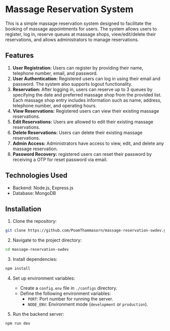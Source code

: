 # Massage Reservation System

This is a simple massage reservation system designed to facilitate the booking of massage appointments for users. The system allows users to register, log in, reserve queues at massage shops, view/edit/delete their reservations, and allows administrators to manage reservations.

## Features

1. **User Registration:** Users can register by providing their name, telephone number, email, and password.
2. **User Authentication:** Registered users can log in using their email and password. The system also supports logout functionality.
3. **Reservation:** After logging in, users can reserve up to 3 queues by specifying the date and preferred massage shop from the provided list. Each massage shop entry includes information such as name, address, telephone number, and operating hours.
4. **View Reservations:** Registered users can view their existing massage reservations.
5. **Edit Reservations:** Users are allowed to edit their existing massage reservations.
6. **Delete Reservations:** Users can delete their existing massage reservations.
7. **Admin Access:** Administrators have access to view, edit, and delete any massage reservation.
8. **Password Recovery:** registered users can reset their password by receiving a OTP for reset password via email.

## Technologies Used

- Backend: Node.js, Express.js
- Database: MongoDB

## Installation

1. Clone the repository:

```bash
git clone https://github.com/PoomThammasorn/massage-reservation-swdev.git
```

2. Navigate to the project directory:

```bash
cd massage-reservation-swdev
```

3. Install dependencies:

```bash
npm install
```

4. Set up environment variables:

   - Create a `config.env` file in `./configs` directory.
   - Define the following environment variables:
     - `PORT`: Port number for running the server.
     <!-- - `MONGODB_URI`: MongoDB connection URI.
     - `JWT_SECRET`: Secret key for JWT token generation. -->
     - `NODE_ENV`: Environment mode (`development` or `production`).

5. Run the backend server:

```bash
npm run dev
```
